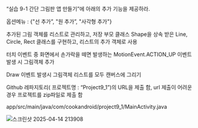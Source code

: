 “실습 9-1 간단 그림판 앱 만들기”에 아래의 추가 기능을 제공하라.
 

옵션메뉴 : {"선 추가”, "원 추가”, "사각형 추가"}

추가된 그림 객체를 리스트로 관리하고, 저장 부모 클래스 Shape을 상속 받은 Line, Circle, Rect 클래스를 구현하고, 리스트의 추가 객체로 사용

터치 이벤트 중 화면에서 손가락을 떼면 발생하는 MotionEvent.ACTION_UP 이벤트 발생 시 그림객체 추가

Draw 이벤트 발생시 그림객체 리스트를 모두 캔버스에 그리기
 

Github 레파지토리( 프로젝트명 : “Project9_1”)의 URL을 제출 함, url 제출이 어려운 경우 프로젝트를 zip파일로 제출 함

app/src/main/java/com/cookandroid/project9_1/MainActivity.java

![스크린샷 2025-04-14 213908](https://github.com/user-attachments/assets/14435db4-d605-48b9-ae5a-8da46cdf09a9)
